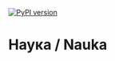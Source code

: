 [![PyPI version](https://badge.fury.io/py/nauka.svg)](https://pypi.python.org/pypi/nauka)

# Наука / Nauka
